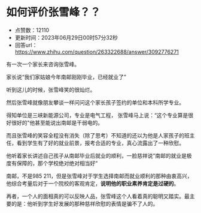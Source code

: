 # 如何评价张雪峰？？
- 点赞数：12110
- 更新时间：2023年06月29日00时57分32秒
- 回答url：https://www.zhihu.com/question/263322688/answer/3092776271
<body>
 <p data-pid="lZn7RzC-">有一次一个家长来咨询张雪峰。</p>
 <p data-pid="MRe5Jw9N">家长说“我们家姑娘今年南邮刚刚毕业，已经就业了”</p>
 <p data-pid="orscHiXG">听到这儿的时候，张雪峰笑的很灿烂。</p>
 <p data-pid="zGkl1Q5g">然后张雪峰就像朋友攀谈一样问问这个家长孩子签约的单位和本科所学专业。</p>
 <p data-pid="DFPq93p0">得知单位是三峡新能源公司，专业是电气工程， 张雪峰马上说：“这个专业算是很好很好的"他甚至能说出南邮是干弱电的。</p>
 <p data-pid="w9pTZDcR">而且张雪峰的笑容全程没有消失（除了思考）不知道的还以为他是人家孩子的班主任，看到学生有了好的就业前景，报考合适的专业，真心流露出了一种欣慰。</p>
 <p data-pid="ir7o_stz">他听着家长讲述自己孩子从南邮毕业后就业的顺利，一脸慈祥说”南邮的就业是极度有保障的，那个学校绝对绝对相当好“</p>
 <p data-pid="6gY90mNu">南邮，不是985 211，但是张雪峰对于学生选择南邮而就业顺利的那种由衷高兴，他综合考量后对于一个院校的客观肯定，<b>说明他的职业素养肯定是过硬的</b>。</p>
 <p data-pid="rE_Y0ZLK">再者，一个人的面相真的可以反映人品，张雪峰这个人看着真的聪明又踏实。最主要的是：他听到学生好发展的那种慈祥欣慰的表情是骗不了人的。</p>
</body>